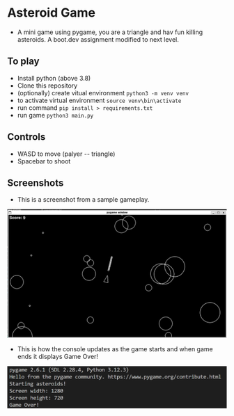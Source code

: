 # Asteroid Game
- A mini game using pygame, you are a triangle and hav fun killing asteroids. A boot.dev assignment modified to next level.


## To play
- Install python (above 3.8)
- Clone this repository
- (optionally) create vitual environment 
` python3 -m venv venv `
- to activate virtual environment 
` source venv\bin\activate `
- run command
` pip install > requirements.txt `
- run game
` python3 main.py `
## Controls

- WASD to move (palyer -- triangle)
- Spacebar to shoot




## Screenshots
- This is a screenshot from a sample gameplay.

![Game Window](/game_window.png)

- This is how the console updates as the game starts and when game ends it displays Game Over! 

![Console](/console.png)

[def]: \game_window.png